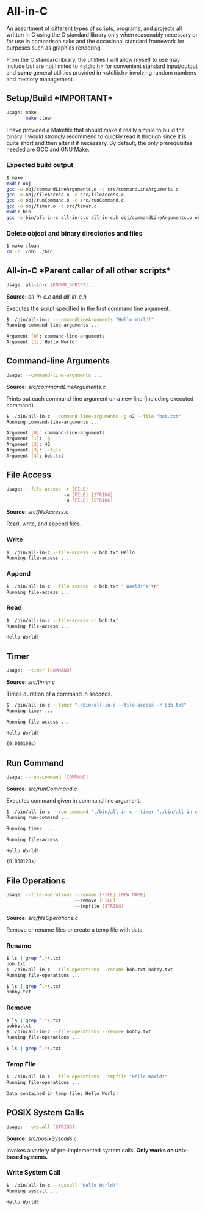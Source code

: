 # All-in-C

An assortment of different types of scripts, programs, and projects all written in C using the C standard library only when reasonably necessary or for use in comparison sake and the occasional standard framework for purposes such as graphics rendering.

From the C standard library, the utilities I will allow myself to use may include but are not limited to <stdio.h> for convenient standard input/output and **some** general utilities provided in <stdlib.h> involving random numbers and memory management.

## Setup/Build \*IMPORTANT\*

```sh
Usage: make
       make clean
```

I have provided a Makefile that should make it really simple to build the binary. I would strongly recommend to quickly read it through since it is quite short and then alter it if necessary. By default, the only prerequisites needed are GCC and GNU Make.

### Expected build output
```sh
$ make
mkdir obj
gcc -o obj/commandLineArguments.o -c src/commandLineArguments.c
gcc -o obj/fileAccess.o -c src/fileAccess.c
gcc -o obj/runCommand.o -c src/runCommand.c
gcc -o obj/timer.o -c src/timer.c
mkdir bin
gcc -o bin/all-in-c all-in-c.c all-in-c.h obj/commandLineArguments.o obj/fileAccess.o obj/runCommand.o obj/timer.o
```

### Delete object and binary directories and files
```sh
$ make clean
rm -r ./obj ./bin
```

## All-in-C \*Parent caller of all other scripts\*

```sh
Usage: all-in-c [KNOWN_SCRIPT] ...
```

**Source:** *all-in-c.c* and *all-in-c.h*

Executes the script specified in the first command line argument.

```sh
$ ./bin/all-in-c --commandLineArguments "Hello World!"
Running command-line-arguments ...

Argument [0]: command-line-arguments
Argument [1]: Hello World!
```

## Command-line Arguments

```sh
Usage: --command-line-arguments ...
```

**Source:** *src/commandLineArguments.c*

Prints out each command-line argument on a new line (including executed command).

```sh
$ ./bin/all-in-c --command-line-arguments -g 42 --file "bob.txt"
Running command-line-arguments ...

Argument [0]: command-line-arguments
Argument [1]: -g
Argument [2]: 42
Argument [3]: --file
Argument [4]: bob.txt
```

## File Access

```sh
Usage: --file-access -r [FILE]
                     -w [FILE] [STRING]
                     -a [FILE] [STRING]
```

**Source:** *src/fileAccess.c*

Read, write, and append files.

### Write
```sh
$ ./bin/all-in-c --file-access -w bob.txt Hello
Running file-access ...
```

### Append
```sh
$ ./bin/all-in-c --file-access -a bob.txt " World!"$'\n'
Running file-access ...
```

### Read
```sh
$ ./bin/all-in-c --file-access -r bob.txt
Running file-access ...

Hello World!
```

## Timer

```sh
Usage: --timer [COMMAND]
```

**Source:** *src/timer.c*

Times duration of a command in seconds.

```sh
$ ./bin/all-in-c --timer "./bin/all-in-c --file-access -r bob.txt"
Running timer ...

Running file-access ...

Hello World!

(0.000108s)
```

## Run Command

```sh
Usage: --run-command [COMMAND]
```

**Source:** *src/runCommand.c*

Executes command given in command line argument.

```sh
$ ./bin/all-in-c --run-command './bin/all-in-c --timer "./bin/all-in-c --file-access -r bob.txt"'
Running run-command ...

Running timer ...

Running file-access ...

Hello World!

(0.000120s)
```

## File Operations

```sh
Usage: --file-operations --rename [FILE] [NEW_NAME]
                         --remove [FILE]
                         --tmpfile [STRING]
```

**Source:** *src/fileOperations.c*

Remove or rename files or create a temp file with data

### Rename
```sh
$ ls | grep ^.*\.txt
bob.txt
$ ./bin/all-in-c --file-operations --rename bob.txt bobby.txt
Running file-operations ...

$ ls | grep ^.*\.txt
bobby.txt
```

### Remove
```sh
$ ls | grep ^.*\.txt
bobby.txt
$ ./bin/all-in-c --file-operations --remove bobby.txt
Running file-operations ...

$ ls | grep ^.*\.txt
```

### Temp File
```sh
$ ./bin/all-in-c --file-operations --tmpfile "Hello World!"
Running file-operations ...

Data contained in temp file: Hello World!
```

## POSIX System Calls

```sh
Usage: --syscall [STRING]
```

**Source:** *src/posixSyscalls.c*

Invokes a variety of pre-implemented system calls.
**Only works on unix-based systems.**

### Write System Call
```sh
$ ./bin/all-in-c --syscall "Hello World!"
Running syscall ...

Hello World!
```